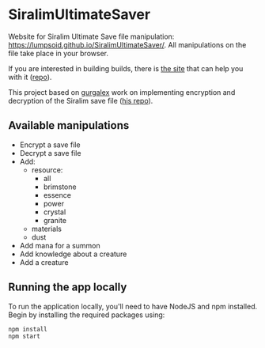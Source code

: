 # SiralimUltimateSaver
Website for Siralim Ultimate Save file manipulation:
https://lumpsoid.github.io/SiralimUltimateSaver/. All manipulations on the file take place in your browser.

If you are interested in building builds, there is [the site](https://berated-bert.github.io/siralim-planner/) that can help you with it ([repo](https://github.com/berated-bert/siralim-planner)).

This project based on [gurgalex](https://github.com/gurgalex) work on implementing encryption and decryption of the Siralim save file ([his repo]( https://github.com/gurgalex/SiralimUltimateSaver)).

## Available manipulations
- Encrypt a save file
- Decrypt a save file
- Add:
  - resource:
    - all
    - brimstone
    - essence
    - power
    - crystal
    - granite
  - materials
  - dust
- Add mana for a summon
- Add knowledge about a creature
- Add a creature

## Running the app locally

To run the application locally, you'll need to have NodeJS and npm installed. Begin by installing the required packages using:
```sh
npm install
npm start
```
